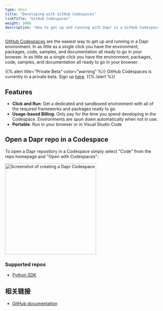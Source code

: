 ```yaml
---
type: docs
title: "Developing with GitHub Codespaces"
linkTitle: "GitHub Codespaces"
weight: 3000
description: "How to get up and running with Dapr in a GitHub Codespace"
---
```


[GitHub Codespaces](https://github.com/features/codespaces) are the easiest way to get up and running in a Dapr environment. In as little as a single click you have the environment, packages, code, samples, and documentation all ready to go in your browser. In as little as a single click you have the environment, packages, code, samples, and documentation all ready to go in your browser.

{{% alert title="Private Beta" color="warning" %}}
GitHub Codespaces is currently in a private beta. Sign up [here](https://github.com/features/codespaces/signup).
{{% /alert %}}

## Features

- **Click and Run**: Get a dedicated and sandboxed environment with all of the required frameworks and packages ready to go.
- **Usage-based Billing**: Only pay for the time you spend developing in the Codespace. Environments are spun down automatically when not in use.
- **Portable**: Run in your browser or in Visual Studio Code

## Open a Dapr repo in a Codespace

To open a Dapr repository in a Codespace simply select "Code" from the repo homepage and "Open with Codespaces":

<img src="/images/codespaces-create.png" alt="Screenshot of creating a Dapr Codespace" width="300" />

### Supported repos

- [Python SDK](https://github.com/dapr/python-sdk)

## 相关链接
- [GitHub documentation](https://docs.github.com/en/github/developing-online-with-codespaces/about-codespaces)